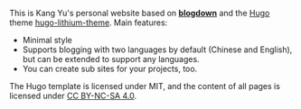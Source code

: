 This is Kang Yu's personal website based on [**blogdown**](https://github.com/rstudio/blogdown) and the [Hugo](https://gohugo.io) theme [hugo-lithium-theme](https://github.com/yihui/hugo-lithium-theme). Main features:

- Minimal style
- Supports blogging with two languages by default (Chinese and English), but can be extended to support any languages.
- You can create sub sites for your projects, too.

The Hugo template is licensed under MIT, and the content of all pages is licensed under [CC BY-NC-SA 4.0](http://creativecommons.org/licenses/by-nc-sa/4.0/).
